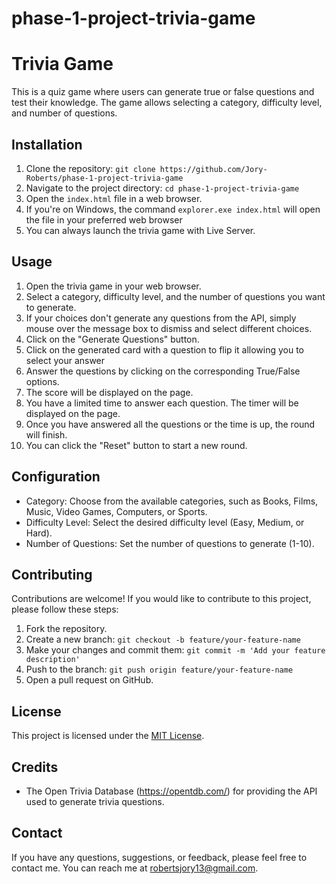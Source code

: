 # phase-1-project-trivia-game

# Trivia Game

This is a quiz game where users can generate true or false questions and test their knowledge. The game allows selecting a category, difficulty level, and number of questions.

## Installation

1. Clone the repository: `git clone https://github.com/Jory-Roberts/phase-1-project-trivia-game`
2. Navigate to the project directory: `cd phase-1-project-trivia-game`
3. Open the `index.html` file in a web browser.
4. If you're on Windows, the command `explorer.exe index.html` will open the file in your preferred web browser
5. You can always launch the trivia game with Live Server.

## Usage

1. Open the trivia game in your web browser.
2. Select a category, difficulty level, and the number of questions you want to generate.
3. If your choices don't generate any questions from the API, simply mouse over the message box to dismiss and select different choices.
4. Click on the "Generate Questions" button.
5. Click on the generated card with a question to flip it allowing you to select your answer
6. Answer the questions by clicking on the corresponding True/False options.
7. The score will be displayed on the page.
8. You have a limited time to answer each question. The timer will be displayed on the page.
9. Once you have answered all the questions or the time is up, the round will finish.
10. You can click the "Reset" button to start a new round.

## Configuration

-   Category: Choose from the available categories, such as Books, Films, Music, Video Games, Computers, or Sports.
-   Difficulty Level: Select the desired difficulty level (Easy, Medium, or Hard).
-   Number of Questions: Set the number of questions to generate (1-10).

## Contributing

Contributions are welcome! If you would like to contribute to this project, please follow these steps:

1. Fork the repository.
2. Create a new branch: `git checkout -b feature/your-feature-name`
3. Make your changes and commit them: `git commit -m 'Add your feature description'`
4. Push to the branch: `git push origin feature/your-feature-name`
5. Open a pull request on GitHub.

## License

This project is licensed under the [MIT License](LICENSE).

## Credits

-   The Open Trivia Database (https://opentdb.com/) for providing the API used to generate trivia questions.

## Contact

If you have any questions, suggestions, or feedback, please feel free to contact me. You can reach me at robertsjory13@gmail.com.
